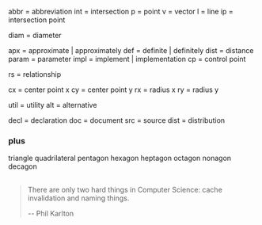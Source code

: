 abbr = abbreviation
int = intersection
p = point
v = vector
l = line
ip = intersection point

diam = diameter

apx = approximate | approximately
def = definite | definitely
dist = distance
param = parameter
impl = implement | implementation
cp = control point

rs = relationship

cx = center point x
cy = center point y
rx = radius x
ry = radius y

util = utility
alt = alternative


decl = declaration
doc = document
src = source
dist = distribution

### plus
triangle
quadrilateral
pentagon 
hexagon
heptagon
octagon
nonagon
decagon

##
>There are only two hard things in Computer Science: cache invalidation and naming things.
>
>-- Phil Karlton


